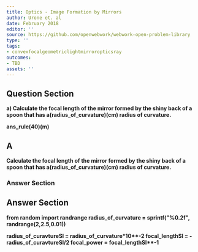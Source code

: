 ```yaml
---
title: Optics - Image Formation by Mirrors
author: Urone et. al
date: February 2018
editor: ''
source: https://github.com/openwebwork/webwork-open-problem-library
type: ''
tags:
- convexfocalgeometriclightmirroropticsray
outcomes:
- TBD
assets: ''
---
```


## Question Section 

<b>
a) Calculate the focal length of the mirror formed by the shiny back of a spoon that has a(radius_of_curvature)(cm) radius of curvature. 
 
ans_rule(40)(m)

## A
Calculate the focal length of the mirror formed by the shiny back of a spoon that has a(radius_of_curvature)(cm) radius of curvature. 
### Answer Section


## Answer Section

from random import randrange
radius_of_curvature = sprintf("%0.2f", randrange(2,2.5,0.01))

radius_of_curavtureSI = radius_of_curvature*10**-2
focal_lengthSI = -radius_of_curavtureSI/2
focal_power = focal_lengthSI**-1
